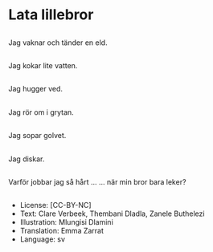 # Lata lillebror

##
Jag vaknar och tänder en eld.

##
Jag kokar lite vatten.

##
Jag hugger ved.

##
Jag rör om i grytan.

##
Jag sopar golvet.

##
Jag diskar.

##
Varför jobbar jag så hårt ... ... när min bror bara leker?

##
* License: [CC-BY-NC]
* Text: Clare Verbeek, Thembani Dladla, Zanele Buthelezi
* Illustration: Mlungisi Dlamini
* Translation: Emma Zarrat
* Language: sv
